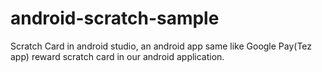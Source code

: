 # android-scratch-sample
Scratch Card in android studio,  an android app same like Google Pay(Tez app) reward scratch card in our android application.
